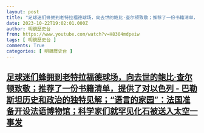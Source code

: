 ```yaml
---
layout: post
title: "足球迷们蜂拥到老特拉福德球场，向去世的鲍比·查尔顿致敬；推荐了一份书籍清单，提供了对以色列 - 巴勒斯坦历史和政治的独特见解；“语言的家园”：法国准备开设法语博物馆；科学家们就罕见化石被送入太空一事发"
date: 2023-10-22T19:02:01.000Z
author: 明鏡歷史台
from: https://www.youtube.com/watch?v=H8304mdpeiw
tags: [ 明鏡歷史台 ]
comments: True
categories: [ 明鏡歷史台 ]
---
```

<!--1698001321000-->
[足球迷们蜂拥到老特拉福德球场，向去世的鲍比·查尔顿致敬；推荐了一份书籍清单，提供了对以色列 - 巴勒斯坦历史和政治的独特见解；“语言的家园”：法国准备开设法语博物馆；科学家们就罕见化石被送入太空一事发](https://www.youtube.com/watch?v=H8304mdpeiw)
------

<div>

</div>
